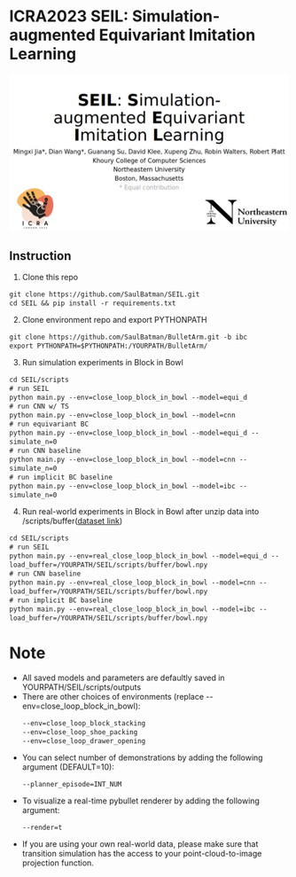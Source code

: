 # ICRA2023 SEIL: Simulation-augmented Equivariant Imitation Learning
 <img src="./img/icra.png" alt="drawing" width="900"/>

## Instruction
1. Clone this repo
```
git clone https://github.com/SaulBatman/SEIL.git
cd SEIL && pip install -r requirements.txt
```
2. Clone environment repo and export PYTHONPATH
```
git clone https://github.com/SaulBatman/BulletArm.git -b ibc
export PYTHONPATH=$PYTHONPATH:/YOURPATH/BulletArm/
```
3. Run simulation experiments in Block in Bowl
```
cd SEIL/scripts
# run SEIL
python main.py --env=close_loop_block_in_bowl --model=equi_d
# run CNN w/ TS
python main.py --env=close_loop_block_in_bowl --model=cnn
# run equivariant BC
python main.py --env=close_loop_block_in_bowl --model=equi_d --simulate_n=0
# run CNN baseline
python main.py --env=close_loop_block_in_bowl --model=cnn --simulate_n=0
# run implicit BC baseline
python main.py --env=close_loop_block_in_bowl --model=ibc --simulate_n=0
```
4. Run real-world experiments in Block in Bowl after unzip data into /scripts/buffer([dataset link](https://drive.google.com/drive/folders/14Df4-aKpS9uG_I6Hqfmj7c5srFYtfC_r?usp=sharing))
```
cd SEIL/scripts
# run SEIL
python main.py --env=real_close_loop_block_in_bowl --model=equi_d --load_buffer=/YOURPATH/SEIL/scripts/buffer/bowl.npy
# run CNN baseline
python main.py --env=real_close_loop_block_in_bowl --model=cnn --load_buffer=/YOURPATH/SEIL/scripts/buffer/bowl.npy
# run implicit BC baseline
python main.py --env=real_close_loop_block_in_bowl --model=ibc --load_buffer=/YOURPATH/SEIL/scripts/buffer/bowl.npy
```
# Note
* All saved models and parameters are defaultly saved in YOURPATH/SEIL/scripts/outputs
* There are other choices of environments (replace --env=close_loop_block_in_bowl):
  ```
  --env=close_loop_block_stacking
  --env=close_loop_shoe_packing
  --env=close_loop_drawer_opening
  ```
* You can select number of demonstrations by adding the following argument (DEFAULT=10):
  ```
  --planner_episode=INT_NUM
  ```
* To visualize a real-time pybullet renderer by adding the following argument:
  ```
  --render=t
  ```
* If you are using your own real-world data, please make sure that transition simulation has the access to your point-cloud-to-image projection function. 
